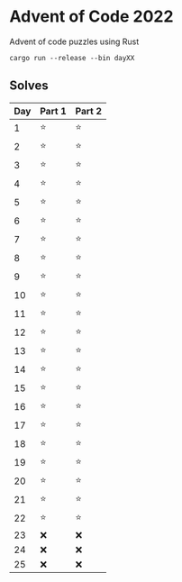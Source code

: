 Advent of Code 2022
===================

Advent of code puzzles using Rust

```
cargo run --release --bin dayXX
```

Solves
------

| Day | Part 1 | Part 2 |
| --- | --- | --- |
|   1  | :star: | :star: |
|   2  | :star: | :star: |
|   3  | :star: | :star: |
|   4  | :star: | :star: |
|   5  | :star: | :star: |
|   6  | :star: | :star: |
|   7  | :star: | :star: |
|   8  | :star: | :star: |
|   9  | :star: | :star: |
|  10  | :star: | :star: |
|  11  | :star: | :star: |
|  12  | :star: | :star: |
|  13  | :star: | :star: |
|  14  | :star: | :star: |
|  15  | :star: | :star: |
|  16  | :star: | :star: |
|  17  | :star: | :star: |
|  18  | :star: | :star: |
|  19  | :star: | :star: |
|  20  | :star: | :star: |
|  21  | :star: | :star: |
|  22  | :star: | :star: |
|  23  | :x: | :x: |
|  24  | :x: | :x: |
|  25  | :x: | :x: |
